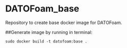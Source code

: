 # DATOFoam_base

Repository to create base docker image for DATOFoam.

##Generate image by running in terminal:
```console
sudo docker build -t datofoam:base .
```
